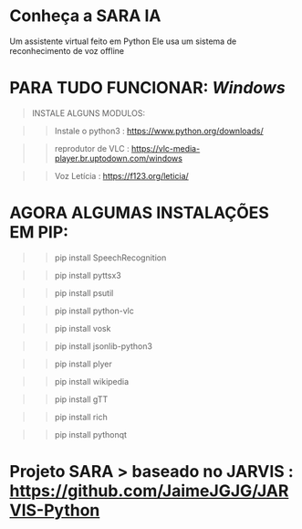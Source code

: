 # Conheça a SARA IA

Um assistente virtual feito em Python
Ele usa um sistema de reconhecimento de voz offline


# PARA TUDO FUNCIONAR: *Windows*

> INSTALE ALGUNS MODULOS:

>>  Instale o python3 : https://www.python.org/downloads/

>>  reprodutor de VLC : https://vlc-media-player.br.uptodown.com/windows

>>  Voz Letícia : https://f123.org/leticia/



# AGORA ALGUMAS INSTALAÇÕES EM PIP:

>> pip install SpeechRecognition

>> pip install pyttsx3

>> pip install psutil

>> pip install python-vlc 

>> pip install vosk

>> pip install jsonlib-python3

>> pip install plyer

>> pip install wikipedia

>> pip install gTT

>> pip install rich

>> pip install pythonqt


# Projeto SARA > baseado no JARVIS : https://github.com/JaimeJGJG/JARVIS-Python
